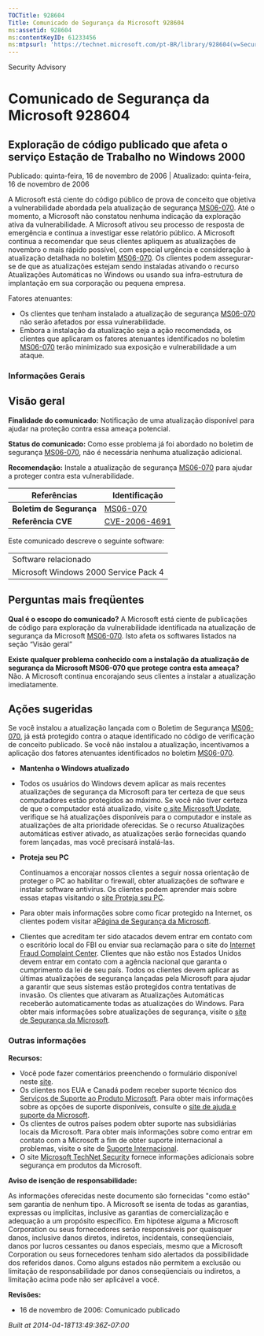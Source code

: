 ```yaml
---
TOCTitle: 928604
Title: Comunicado de Segurança da Microsoft 928604
ms:assetid: 928604
ms:contentKeyID: 61233456
ms:mtpsurl: 'https://technet.microsoft.com/pt-BR/library/928604(v=Security.10)'
---
```


Security Advisory

Comunicado de Segurança da Microsoft 928604
===========================================

Exploração de código publicado que afeta o serviço Estação de Trabalho no Windows 2000
--------------------------------------------------------------------------------------

Publicado: quinta-feira, 16 de novembro de 2006 | Atualizado: quinta-feira, 16 de novembro de 2006

A Microsoft está ciente do código público de prova de conceito que objetiva a vulnerabilidade abordada pela atualização de segurança [MS06-070](http://go.microsoft.com/fwlink/?linkid=73860%20\t%20_blank). Até o momento, a Microsoft não constatou nenhuma indicação da exploração ativa da vulnerabilidade. A Microsoft ativou seu processo de resposta de emergência e continua a investigar esse relatório público.
A Microsoft continua a recomendar que seus clientes apliquem as atualizações de novembro o mais rápido possível, com especial urgência e consideração à atualização detalhada no boletim [MS06-070](http://go.microsoft.com/fwlink/?linkid=73860). Os clientes podem assegurar-se de que as atualizações estejam sendo instaladas ativando o recurso Atualizações Automáticas no Windows ou usando sua infra-estrutura de implantação em sua corporação ou pequena empresa.

Fatores atenuantes:

-   Os clientes que tenham instalado a atualização de segurança [MS06-070](http://go.microsoft.com/fwlink/?linkid=73860) não serão afetados por essa vulnerabilidade.
-   Embora a instalação da atualização seja a ação recomendada, os clientes que aplicaram os fatores atenuantes identificados no boletim [MS06-070](http://go.microsoft.com/fwlink/?linkid=73860) terão minimizado sua exposição e vulnerabilidade a um ataque.

### Informações Gerais

Visão geral
-----------

<span></span>
**Finalidade do comunicado:** Notificação de uma atualização disponível para ajudar na proteção contra essa ameaça potencial.

**Status do comunicado:** Como esse problema já foi abordado no boletim de segurança [MS06-070](http://go.microsoft.com/fwlink/?linkid=73860), não é necessária nenhuma atualização adicional.

**Recomendação:** Instale a atualização de segurança [MS06-070](http://go.microsoft.com/fwlink/?linkid=73860) para ajudar a proteger contra esta vulnerabilidade.

| Referências              | Identificação                                                                    |
|--------------------------|----------------------------------------------------------------------------------|
| **Boletim de Segurança** | [MS06-070](http://go.microsoft.com/fwlink/?linkid=73860%20\t%20_blank)           |
| **Referência CVE**       | [CVE-2006-4691](http://www.cve.mitre.org/cgi-bin/cvename.cgi?name=cve-2006-4691) |

Este comunicado descreve o seguinte software:

|                                       |
|---------------------------------------|
| Software relacionado                  |
| Microsoft Windows 2000 Service Pack 4 |

Perguntas mais freqüentes
-------------------------

<span></span>
**Qual é o escopo do comunicado?**
A Microsoft está ciente de publicações de código para exploração da vulnerabilidade identificada na atualização de segurança da Microsoft [MS06-070](http://go.microsoft.com/fwlink/?linkid=73860). Isto afeta os softwares listados na seção “Visão geral”

**Existe qualquer problema conhecido com a instalação da atualização de segurança da Microsoft MS06-070 que protege contra esta ameaça?**
Não. A Microsoft continua encorajando seus clientes a instalar a atualização imediatamente.

Ações sugeridas
---------------

<span></span>
Se você instalou a atualização lançada com o Boletim de Segurança [MS06-070](http://technet.microsoft.com/security/bulletin/ms06-070), já está protegido contra o ataque identificado no código de verificação de conceito publicado. Se você não instalou a atualização, incentivamos a aplicação dos fatores atenuantes identificados no boletim [MS06-070](http://technet.microsoft.com/security/bulletin/ms06-070).

-   **Mantenha o Windows atualizado**
-   Todos os usuários do Windows devem aplicar as mais recentes atualizações de segurança da Microsoft para ter certeza de que seus computadores estão protegidos ao máximo. Se você não tiver certeza de que o computador está atualizado, visite [o site Microsoft Update](http://update.microsoft.com/microsoftupdate), verifique se há atualizações disponíveis para o computador e instale as atualizações de alta prioridade oferecidas. Se o recurso Atualizações automáticas estiver ativado, as atualizações serão fornecidas quando forem lançadas, mas você precisará instalá-las.
-   **Proteja seu PC**

    Continuamos a encorajar nossos clientes a seguir nossa orientação de proteger o PC ao habilitar o firewall, obter atualizações de software e instalar software antivírus. Os clientes podem aprender mais sobre essas etapas visitando o [site Proteja seu PC](http://www.microsoft.com/protect%20(site%20em%20inglês)).

-   Para obter mais informações sobre como ficar protegido na Internet, os clientes podem visitar a[Página de Segurança da Microsoft](http://www.microsoft.com/security).
-   Clientes que acreditam ter sido atacados devem entrar em contato com o escritório local do FBI ou enviar sua reclamação para o site do [Internet Fraud Complaint Center](http://www.ifccfbi.gov/index.asp). Clientes que não estão nos Estados Unidos devem entrar em contato com a agência nacional que garanta o cumprimento da lei de seu país.
    Todos os clientes devem aplicar as últimas atualizações de segurança lançadas pela Microsoft para ajudar a garantir que seus sistemas estão protegidos contra tentativas de invasão. Os clientes que ativaram as Atualizações Automáticas receberão automaticamente todas as atualizações do Windows. Para obter mais informações sobre atualizações de segurança, visite o [site de Segurança da Microsoft](http://www.microsoft.com/security).

### Outras informações

**Recursos:**

-   Você pode fazer comentários preenchendo o formulário disponível neste [site](https://support.microsoft.com/common/survey.aspx?scid=sw;en;1257&amp;showpage=1&amp;ws=technet&amp;sd=tech).
-   Os clientes nos EUA e Canadá podem receber suporte técnico dos [Serviços de Suporte ao Produto Microsoft](http://go.microsoft.com/fwlink/?linkid=21131). Para obter mais informações sobre as opções de suporte disponíveis, consulte o [site de ajuda e suporte da Microsoft](http://support.microsoft.com/).
-   Os clientes de outros países podem obter suporte nas subsidiárias locais da Microsoft. Para obter mais informações sobre como entrar em contato com a Microsoft a fim de obter suporte internacional a problemas, visite o site de [Suporte Internacional](http://go.microsoft.com/fwlink/?linkid=21155).
-   O site [Microsoft TechNet Security](http://go.microsoft.com/fwlink/?linkid=21132) fornece informações adicionais sobre segurança em produtos da Microsoft.

**Aviso de isenção de responsabilidade:**

As informações oferecidas neste documento são fornecidas "como estão" sem garantia de nenhum tipo. A Microsoft se isenta de todas as garantias, expressas ou implícitas, inclusive as garantias de comercialização e adequação a um propósito específico. Em hipótese alguma a Microsoft Corporation ou seus fornecedores serão responsáveis por quaisquer danos, inclusive danos diretos, indiretos, incidentais, conseqüenciais, danos por lucros cessantes ou danos especiais, mesmo que a Microsoft Corporation ou seus fornecedores tenham sido alertados da possibilidade dos referidos danos. Como alguns estados não permitem a exclusão ou limitação de responsabilidade por danos conseqüenciais ou indiretos, a limitação acima pode não ser aplicável a você.

**Revisões:**

-   16 de novembro de 2006: Comunicado publicado

*Built at 2014-04-18T13:49:36Z-07:00*
